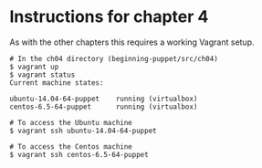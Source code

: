 # Instructions for chapter 4

As with the other chapters this requires a working Vagrant setup.
 
    # In the ch04 directory (beginning-puppet/src/ch04)
    $ vagrant up
    $ vagrant status
    Current machine states:

    ubuntu-14.04-64-puppet    running (virtualbox)
    centos-6.5-64-puppet      running (virtualbox)

    # To access the Ubuntu machine
    $ vagrant ssh ubuntu-14.04-64-puppet

    # To access the Centos machine
    $ vagrant ssh centos-6.5-64-puppet
